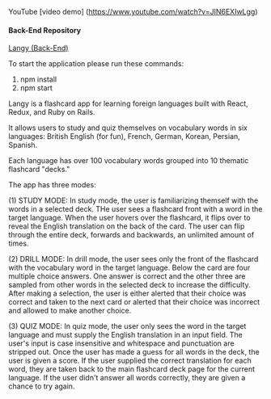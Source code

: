 YouTube [video demo] (https://www.youtube.com/watch?v=JIN6EXIwLgg)

#### Back-End Repository
[Langy (Back-End)](https://github.com/grahamflas/langy-backend/tree/master)

To start the application please run these commands:
1. npm install
2. npm start

Langy is a flashcard app for learning foreign languages built with React, Redux, and Ruby on Rails. 

It allows users to study and quiz themselves on vocabulary words in six languages:   British English (for fun), French, German, Korean, Persian, Spanish. 

Each language has over 100 vocabulary words grouped into 10 thematic flashcard "decks."

The app has three modes: 

(1) STUDY MODE:  In study mode, the user is familiarizing themself with the words in a selected deck.  THe user sees a flashcard front with a word in the target language. When the user hovers over the flashcard, it flips over to reveal the English translation on the back of the card. The user can flip through the entire deck, forwards and backwards, an unlimited amount of times.

(2) DRILL MODE:  In drill mode, the user sees only the front of the flashcard with the vocabulary word in the target language. Below the card are four multiple choice answers. One answer is correct and the other three are sampled from other words in the selected deck to increase the difficulty. After making a selection, the user is either alerted that their choice was correct and taken to the next card or alerted that their choice was incorrect and allowed to make another choice.

(3) QUIZ MODE:  In quiz mode, the user only sees the word in the target language and must supply the English translation in an input field. The user's input is case insensitive and whitespace and punctuation are stripped out. Once the user has made a guess for all words in the deck, the user is given a score. If the user supplied the correct translation for each word, they are taken back to the main flashcard deck page for the current language. If the user didn't answer all words correctly, they are given a chance to try again.
